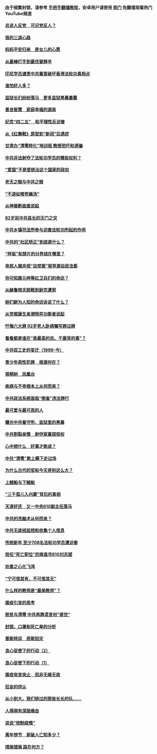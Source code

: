 #### 由于频繁封锁，请参考 [手把手翻墙教程](https://github.com/gfw-breaker/guides/wiki/)，安卓用户请使用 [网门](https://github.com/gfw-breaker/nogfw/blob/master/dl.md?t=05020401) 免翻墙观看热门YouTube频道 

#### [总说人反党　可识党反人？](../pages/19/423820.md?t=05020401) 

#### [我的三退心路](../pages/19/423876.md?t=05020401) 

#### [妈妈平安归来　是女儿的心愿](../pages/19/423947.md?t=05020401) 

#### [从最棒打手到最优替罪羊](../pages/19/423819.md?t=05020401) 

#### [印尼学员谴责中共蓄意破坏香港法轮功真相点](../pages/19/423902.md?t=05020401) 

#### [谁怕好人多？](../pages/19/423774.md?t=05020401) 

#### [监狱长们纷纷落马　更多监狱黑幕暴露](../pages/19/423787.md?t=05020401) 

#### [善良智慧　家庭幸福的源泉](../pages/19/423632.md?t=05020401) 

#### [纪念“四二五”　和平理性反迫害](../pages/19/423660.md?t=05020401) 

#### [从《红舞鞋》原型到“新冠”后遗症](../pages/19/423509.md?t=05020401) 

#### [甘肃办“清零转化”培训班 教授恐吓和诱骗](../pages/19/423498.md?t=05020401) 

#### [中共非法剥夺了法轮功学员的哪些权利？](../pages/19/423392.md?t=05020401) 

#### [“爱国”不是爱统治这个国家的政权](../pages/19/423029.md?t=05020401) 

#### [老天之眼与中共之眼](../pages/19/423378.md?t=05020401) 

#### [“不退如喝苍蝇汤”](../pages/19/423287.md?t=05020401) 

#### [从神兽断曲直说起](../pages/19/423201.md?t=05020401) 

#### [82岁前中共县长的灭门之灾](../pages/19/423055.md?t=05020401) 

#### [中共乡镇司法所参与迫害法轮功所起的作用](../pages/19/423064.md?t=05020401) 

#### [中共的“社区矫正”到底是什么？](../pages/19/422870.md?t=05020401) 

#### [“样板”和禁片的分界线在哪里？](../pages/19/422704.md?t=05020401) 

#### [电视人揭央视“自焚案”报导源自政法委](../pages/19/422770.md?t=05020401) 

#### [你可知聂元梓等红卫兵们的命运？](../pages/19/422848.md?t=05020401) 

#### [从赫鲁晓夫脱鞋到耐克遭邪](../pages/19/422826.md?t=05020401) 

#### [她们鲜为人知的命运诉说了什么？](../pages/19/422754.md?t=05020401) 

#### [从党棍康生亲测特异功能者说起](../pages/19/422657.md?t=05020401) 

#### [忏悔六大罪 92岁老人卧病嘱写罪过碑](../pages/19/422750.md?t=05020401) 

#### [看看都是谁在“表最高的忠、干最背的事”？](../pages/19/422703.md?t=05020401) 

#### [中共奴工史的变迁（1999-今）](../pages/19/422656.md?t=05020401) 

#### [青少年恶性犯罪　根源何在？](../pages/19/422449.md?t=05020401) 

#### [梧桐树　凤凰台](../pages/19/422442.md?t=05020401) 

#### [疾病与不幸根本上从何而来？](../pages/19/422438.md?t=05020401) 

#### [中共政法系统面临“倒查”违法罪行](../pages/19/422497.md?t=05020401) 

#### [最可爱与最可恶的人](../pages/19/422448.md?t=05020401) 

#### [曝光中共看守所、监狱里的黑幕](../pages/19/422390.md?t=05020401) 

#### [中共割裂亲情　剥夺家属探视权](../pages/19/422364.md?t=05020401) 

#### [心中想什么　好事才能成？](../pages/19/422318.md?t=05020401) 

#### [中共“清零”欺上瞒下走过场](../pages/19/422306.md?t=05020401) 

#### [为什么古代的官和今天差别这么大？](../pages/19/422228.md?t=05020401) 

#### [上贼船与下贼船](../pages/19/422276.md?t=05020401) 

#### [“三千孤儿入内蒙”背后的真相](../pages/19/422229.md?t=05020401) 

#### [天道好还　又一中央610副主任落马](../pages/19/422155.md?t=05020401) 

#### [中共的洗脑术从何而来？](../pages/19/422154.md?t=05020401) 

#### [中共无底线监控和收集个人信息](../pages/19/422039.md?t=05020401) 

#### [传统新年 至少708名法轮功学员遭迫害](../pages/19/421946.md?t=05020401) 

#### [担任“死亡职位”的南昌市610刘志斌](../pages/19/421957.md?t=05020401) 

#### [劝善之心化飞鸿](../pages/19/421164.md?t=05020401) 

#### [“宁可信其有，不可信其无”](../pages/19/421691.md?t=05020401) 

#### [什么样的教师是“最美教师”？](../pages/19/421755.md?t=05020401) 

#### [瘟疫引发的思考](../pages/19/421594.md?t=05020401) 

#### [脱贫与清零 中共再靠谎言创“盛世”](../pages/19/421590.md?t=05020401) 

#### [封锁、口罩和死亡率的分析](../pages/19/421495.md?t=05020401) 

#### [善能转运　恶能招灾](../pages/19/421334.md?t=05020401) 

#### [良心促使下的行动（2）](../pages/19/421361.md?t=05020401) 

#### [良心促使下的行动（1）](../pages/19/421302.md?t=05020401) 

#### [瘟疫突发突止　但非无缘无故](../pages/19/421281.md?t=05020401) 

#### [狂妄的供认](../pages/19/421199.md?t=05020401) 

#### [从小到大，我们排过的那些长长的队……](../pages/19/421243.md?t=05020401) 

#### [人得病有深层缘由](../pages/19/420864.md?t=05020401) 

#### [说说“控制疫情”](../pages/19/420831.md?t=05020401) 

#### [离年傍节　家破人亡知多少？](../pages/19/420563.md?t=05020401) 

#### [措施错施  路在何方？](../pages/19/420076.md?t=05020401) 

